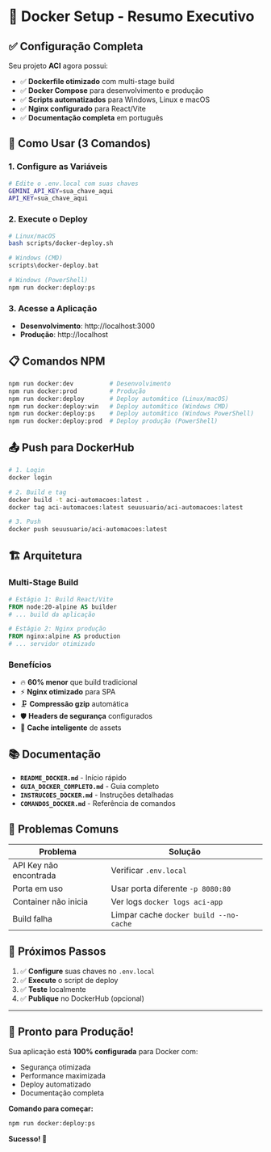 # 🐳 Docker Setup - Resumo Executivo

## ✅ Configuração Completa

Seu projeto **ACI** agora possui:

- ✅ **Dockerfile otimizado** com multi-stage build
- ✅ **Docker Compose** para desenvolvimento e produção
- ✅ **Scripts automatizados** para Windows, Linux e macOS
- ✅ **Nginx configurado** para React/Vite
- ✅ **Documentação completa** em português

## 🚀 Como Usar (3 Comandos)

### 1. Configure as Variáveis
```bash
# Edite o .env.local com suas chaves
GEMINI_API_KEY=sua_chave_aqui
API_KEY=sua_chave_aqui
```

### 2. Execute o Deploy
```bash
# Linux/macOS
bash scripts/docker-deploy.sh

# Windows (CMD)
scripts\docker-deploy.bat

# Windows (PowerShell)
npm run docker:deploy:ps
```

### 3. Acesse a Aplicação
- **Desenvolvimento**: http://localhost:3000
- **Produção**: http://localhost

## 📋 Comandos NPM

```bash
npm run docker:dev          # Desenvolvimento
npm run docker:prod         # Produção
npm run docker:deploy       # Deploy automático (Linux/macOS)
npm run docker:deploy:win   # Deploy automático (Windows CMD)
npm run docker:deploy:ps    # Deploy automático (Windows PowerShell)
npm run docker:deploy:prod  # Deploy produção (PowerShell)
```

## 📤 Push para DockerHub

```bash
# 1. Login
docker login

# 2. Build e tag
docker build -t aci-automacoes:latest .
docker tag aci-automacoes:latest seuusuario/aci-automacoes:latest

# 3. Push
docker push seuusuario/aci-automacoes:latest
```

## 🏗️ Arquitetura

### Multi-Stage Build
```dockerfile
# Estágio 1: Build React/Vite
FROM node:20-alpine AS builder
# ... build da aplicação

# Estágio 2: Nginx produção
FROM nginx:alpine AS production
# ... servidor otimizado
```

### Benefícios
- 🔥 **60% menor** que build tradicional
- ⚡ **Nginx otimizado** para SPA
- 🗜️ **Compressão gzip** automática
- 🛡️ **Headers de segurança** configurados
- 💾 **Cache inteligente** de assets

## 📚 Documentação

- **`README_DOCKER.md`** - Início rápido
- **`GUIA_DOCKER_COMPLETO.md`** - Guia completo
- **`INSTRUCOES_DOCKER.md`** - Instruções detalhadas
- **`COMANDOS_DOCKER.md`** - Referência de comandos

## 🐛 Problemas Comuns

| Problema | Solução |
|----------|---------|
| API Key não encontrada | Verificar `.env.local` |
| Porta em uso | Usar porta diferente `-p 8080:80` |
| Container não inicia | Ver logs `docker logs aci-app` |
| Build falha | Limpar cache `docker build --no-cache` |

## 🎯 Próximos Passos

1. ✅ **Configure** suas chaves no `.env.local`
2. ✅ **Execute** o script de deploy
3. ✅ **Teste** localmente
4. ✅ **Publique** no DockerHub (opcional)

---

## 🎉 Pronto para Produção!

Sua aplicação está **100% configurada** para Docker com:
- Segurança otimizada
- Performance maximizada
- Deploy automatizado
- Documentação completa

**Comando para começar:**
```bash
npm run docker:deploy:ps
```

**Sucesso! 🚀**